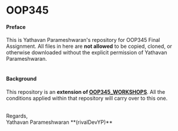 # OOP345

#### Preface
This is Yathavan Parameshwaran's repository for OOP345 Final Assignment. All files in here are **not allowed** to be copied, cloned, or otherwise downloaded without the explicit permission of Yathavan Parameshwaran.
<br /><br />
#### Background
This repository is an **extension of [OOP345_WORKSHOPS](https://lonetech.ca/OOP345_WORKSHOPS)**. All the conditions applied within that repository will carry over to this one. 

<br />
Regards,
<br />
Yathavan Parameshwaran **(rivalDevYP)**
